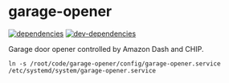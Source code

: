 # garage-opener

[![dependencies][dependencies-badge]][dependencies-href]
[![dev-dependencies][dev-dependencies-badge]][dev-dependencies-href]


Garage door opener controlled by Amazon Dash and CHIP.


[dependencies-badge]: https://img.shields.io/david/scott113341/garage-opener/master.svg?style=flat-square
[dependencies-href]: https://david-dm.org/scott113341/garage-opener/master#info=dependencies

[dev-dependencies-badge]: https://img.shields.io/david/dev/scott113341/garage-opener/master.svg?style=flat-square
[dev-dependencies-href]: https://david-dm.org/scott113341/garage-opener/master#info=devDependencies



```
ln -s /root/code/garage-opener/config/garage-opener.service /etc/systemd/system/garage-opener.service
```
